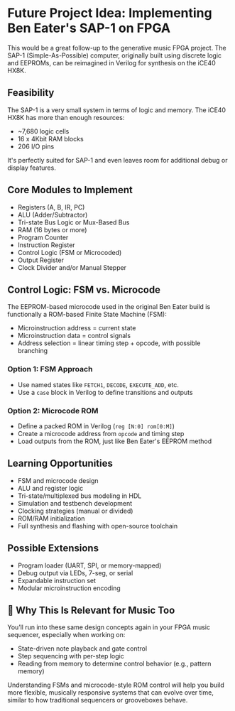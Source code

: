 # Future Project Idea: Implementing Ben Eater's SAP-1 on FPGA

This would be a great follow-up to the generative music FPGA project. The SAP-1 (Simple-As-Possible) computer, originally built using discrete logic and EEPROMs, can be reimagined in Verilog for synthesis on the iCE40 HX8K.

## Feasibility

The SAP-1 is a very small system in terms of logic and memory. The iCE40 HX8K has more than enough resources:

- ~7,680 logic cells
- 16 x 4Kbit RAM blocks
- 206 I/O pins

It's perfectly suited for SAP-1 and even leaves room for additional debug or display features.

## Core Modules to Implement

- Registers (A, B, IR, PC)
- ALU (Adder/Subtractor)
- Tri-state Bus Logic or Mux-Based Bus
- RAM (16 bytes or more)
- Program Counter
- Instruction Register
- Control Logic (FSM or Microcoded)
- Output Register
- Clock Divider and/or Manual Stepper

## Control Logic: FSM vs. Microcode

The EEPROM-based microcode used in the original Ben Eater build is functionally a ROM-based Finite State Machine (FSM):

- Microinstruction address = current state
- Microinstruction data = control signals
- Address selection = linear timing step + opcode, with possible branching

### Option 1: FSM Approach

- Use named states like `FETCH1`, `DECODE`, `EXECUTE_ADD`, etc.
- Use a `case` block in Verilog to define transitions and outputs

### Option 2: Microcode ROM

- Define a packed ROM in Verilog (`reg [N:0] rom[0:M]`)
- Create a microcode address from `opcode` and timing step
- Load outputs from the ROM, just like Ben Eater's EEPROM method

## Learning Opportunities

- FSM and microcode design
- ALU and register logic
- Tri-state/multiplexed bus modeling in HDL
- Simulation and testbench development
- Clocking strategies (manual or divided)
- ROM/RAM initialization
- Full synthesis and flashing with open-source toolchain

## Possible Extensions

- Program loader (UART, SPI, or memory-mapped)
- Debug output via LEDs, 7-seg, or serial
- Expandable instruction set
- Modular microinstruction encoding

## 🎵 Why This Is Relevant for Music Too

You’ll run into these same design concepts again in your FPGA music sequencer, especially when working on:

- State-driven note playback and gate control
- Step sequencing with per-step logic
- Reading from memory to determine control behavior (e.g., pattern memory)

Understanding FSMs and microcode-style ROM control will help you build more flexible, musically responsive systems that can evolve over time, similar to how traditional sequencers or grooveboxes behave.
